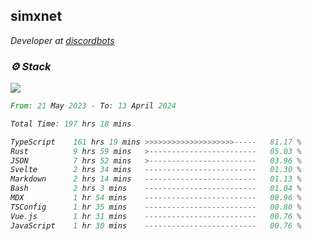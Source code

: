 <h2>simxnet</h2>
<p><em>Developer at <a href="https://github.com/dbotslist">discordbots</a></p>

### ⚙️ Stack
![](https://skillicons.dev/icons?i=git,docker,js,ts,cloudflare,css,deno,express,cpp,rust,arduino,graphql,html,nestjs,react,apollo,bash,lua,nextjs,nodejs,ps,powershell,neovim,postgres,tailwind,prisma)

<!--START_SECTION:waka-->

```rust
From: 21 May 2023 - To: 13 April 2024

Total Time: 197 hrs 18 mins

TypeScript    161 hrs 19 mins >>>>>>>>>>>>>>>>>>>>-----   81.17 %
Rust          9 hrs 59 mins   >------------------------   05.03 %
JSON          7 hrs 52 mins   >------------------------   03.96 %
Svelte        2 hrs 34 mins   -------------------------   01.30 %
Markdown      2 hrs 14 mins   -------------------------   01.13 %
Bash          2 hrs 3 mins    -------------------------   01.04 %
MDX           1 hr 54 mins    -------------------------   00.96 %
TSConfig      1 hr 35 mins    -------------------------   00.80 %
Vue.js        1 hr 31 mins    -------------------------   00.76 %
JavaScript    1 hr 30 mins    -------------------------   00.76 %
```

<!--END_SECTION:waka-->


<!--
<p align="center">
     <a href="https://discord.gg/HhybNhchcC"><img src="https://invidget.switchblade.xyz/sejc7TnX6N" align="center" ><a>
</p> 
-->
